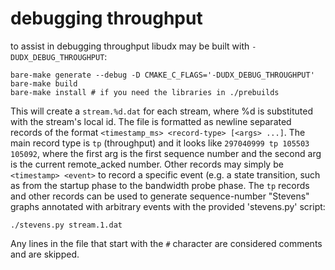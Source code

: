 # debugging throughput

to assist in debugging throughput libudx may be built with `-DUDX_DEBUG_THROUGHPUT`:

```
bare-make generate --debug -D CMAKE_C_FLAGS='-DUDX_DEBUG_THROUGHPUT'
bare-make build
bare-make install # if you need the libraries in ./prebuilds
```

This will create a `stream.%d.dat` for each stream, where %d is substituted with the stream's local id. The file is formatted as newline separated
records of the format `<timestamp_ms> <record-type> [<args> ...]`. The main record type is `tp` (throughput) and it looks like `297040999 tp 105503 105092`,
where the first arg is the first sequence number and the second arg is the current remote_acked number. Other records may simply be `<timestamp> <event>` to
record a specific event (e.g. a state transition, such as from the startup phase to the bandwidth probe phase. The `tp` records and other records can be used
to generate sequence-number "Stevens" graphs annotated with arbitrary events with the provided 'stevens.py' script:

```
./stevens.py stream.1.dat
```

Any lines in the file that start with the `#` character are considered comments and are skipped.

